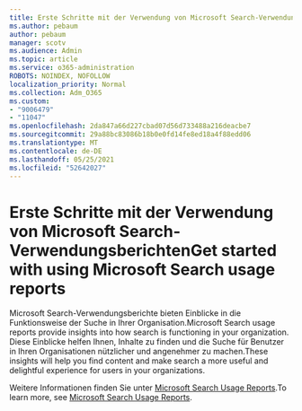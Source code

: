 ```yaml
---
title: Erste Schritte mit der Verwendung von Microsoft Search-Verwendungsberichten
ms.author: pebaum
author: pebaum
manager: scotv
ms.audience: Admin
ms.topic: article
ms.service: o365-administration
ROBOTS: NOINDEX, NOFOLLOW
localization_priority: Normal
ms.collection: Adm_O365
ms.custom:
- "9006479"
- "11047"
ms.openlocfilehash: 2da847a66d227cbad07d56d733488a216deacbe7
ms.sourcegitcommit: 29a88bc83086b18b0e0fd14fe8ed18a4f88edd06
ms.translationtype: MT
ms.contentlocale: de-DE
ms.lasthandoff: 05/25/2021
ms.locfileid: "52642027"
---
```

# <a name="get-started-with-using-microsoft-search-usage-reports"></a><span data-ttu-id="01493-102">Erste Schritte mit der Verwendung von Microsoft Search-Verwendungsberichten</span><span class="sxs-lookup"><span data-stu-id="01493-102">Get started with using Microsoft Search usage reports</span></span>

<span data-ttu-id="01493-103">Microsoft Search-Verwendungsberichte bieten Einblicke in die Funktionsweise der Suche in Ihrer Organisation.</span><span class="sxs-lookup"><span data-stu-id="01493-103">Microsoft Search usage reports provide insights into how search is functioning in your organization.</span></span> <span data-ttu-id="01493-104">Diese Einblicke helfen Ihnen, Inhalte zu finden und die Suche für Benutzer in Ihren Organisationen nützlicher und angenehmer zu machen.</span><span class="sxs-lookup"><span data-stu-id="01493-104">These insights will help you find content and make search a more useful and delightful experience for users in your organizations.</span></span>

<span data-ttu-id="01493-105">Weitere Informationen finden Sie unter [Microsoft Search Usage Reports](https://go.microsoft.com/fwlink/?linkid=2152048).</span><span class="sxs-lookup"><span data-stu-id="01493-105">To learn more, see [Microsoft Search Usage Reports](https://go.microsoft.com/fwlink/?linkid=2152048).</span></span>
